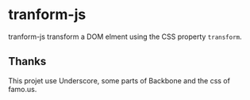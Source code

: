 # tranform-js

tranform-js transform a DOM elment using the CSS property `transform`. 

## Thanks

This projet use Underscore, some parts of Backbone and the css of famo.us.